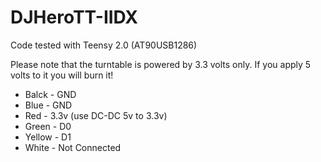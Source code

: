 # DJHeroTT-IIDX

Code tested with Teensy 2.0 (AT90USB1286)

Please note that the turntable is powered by 3.3 volts only. If you apply 5 volts to it you will burn it!

- Balck	- GND
- Blue 	- GND
- Red		- 3.3v  (use DC-DC 5v to 3.3v)
- Green	- D0
- Yellow	- D1
- White	- Not Connected
